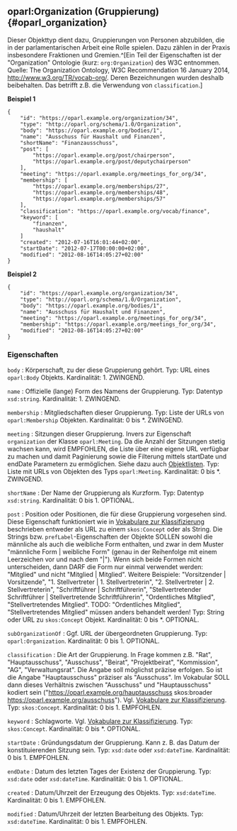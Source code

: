 oparl:Organization (Gruppierung)  {#oparl_organization}
--------------------------------

Dieser Objekttyp dient dazu, Gruppierungen von Personen abzubilden,
die in der parlamentarischen Arbeit eine Rolle spielen. Dazu zählen
in der Praxis insbesondere Fraktionen und Gremien.^[Ein Teil der 
Eigenschaften ist der "Organization" Ontologie (kurz: `org:Organization`)
des W3C entnommen. Quelle: The Organization Ontology, W3C Recommendation
16 January 2014, <http://www.w3.org/TR/vocab-org/>. Deren Bezeichnungen
wurden deshalb beibehalten. Das betrifft z.B. die Verwendung von
`classification`.]

**Beispiel 1**

~~~~~  {#organization_ex1 .json}
{
    "id": "https://oparl.example.org/organization/34",
    "type": "http://oparl.org/schema/1.0/Organization",
    "body": "https://oparl.example.org/bodies/1",
    "name": "Ausschuss für Haushalt und Finanzen",
    "shortName": "Finanzausschuss",
    "post": [
        "https://oparl.example.org/post/chairperson",
        "https://oparl.example.org/post/deputychairperson"
    ],
    "meeting": "https://oparl.example.org/meetings_for_org/34",
    "membership": [
        "https://oparl.example.org/memberships/27",
        "https://oparl.example.org/memberships/48",
        "https://oparl.example.org/memberships/57"
    ],
    "classification": "https://oparl.example.org/vocab/finance",
    "keyword": [
        "finanzen",
        "haushalt"
    ]
    "created": "2012-07-16T16:01:44+02:00",
    "startDate": "2012-07-17T00:00:00+02:00",
    "modified": "2012-08-16T14:05:27+02:00"
}
~~~~~

**Beispiel 2**

~~~~~  {#organization_ex1 .json}
{
    "id": "https://oparl.example.org/organization/34",
    "type": "http://oparl.org/schema/1.0/Organization",
    "body": "https://oparl.example.org/bodies/1",
    "name": "Ausschuss für Haushalt und Finanzen",
    "meeting": "https://oparl.example.org/meetings_for_org/34",
    "membership": "https://oparl.example.org/meetings_for_org/34",
    "modified": "2012-08-16T14:05:27+02:00"
}
~~~~~

### Eigenschaften ###

`body`
:   Körperschaft, zu der diese Gruppierung gehört.
    Typ: URL eines `oparl:Body` Objekts.
    Kardinalität: 1.
    ZWINGEND.

`name`
:   Offizielle (lange) Form des Namens der Gruppierung.
    Typ: Datentyp `xsd:string`.
    Kardinalität: 1.
    ZWINGEND.

`membership`
:   Mitgliedschaften dieser Gruppierung.
    Typ: Liste der URLs von `oparl:Membership` Objekten.
    Kardinalität: 0 bis *.
    ZWINGEND.

`meeting`
:   Sitzungen dieser Gruppierung. Invers zur
    Eigenschaft `organization` der Klasse `oparl:Meeting`. Da die Anzahl der
    Sitzungen stetig wachsen kann, wird EMPFOHLEN, die Liste über
    eine eigene URL verfügbar zu machen und damit Paginierung sowie die Filterung
    mittels startDate und endDate Parametern zu ermöglichen. Siehe dazu auch [Objektlisten](#objektlisten).
    Typ: Liste mit URLs von Objekten des Typs `oparl:Meeting`.
    Kardinalität: 0 bis *.
    ZWINGEND.

`shortName`
:   Der Name der Gruppierung als Kurzform.
    Typ: Datentyp `xsd:string`.
    Kardinalität: 0 bis 1.
    OPTIONAL.

`post`
:   Position oder Positionen, die für diese Gruppierung vorgesehen sind.
    Diese Eigenschaft funktioniert wie in 
    [Vokabulare zur Klassifizierung](#vokabulare_klassifizierung) beschrieben entweder
    als URL zu einem `skos:Concept` oder als String.
    Die Strings bzw. `prefLabel`-Eigenschaften der Objekte SOLLEN sowohl die männliche
    als auch die weibliche Form enthalten, und zwar in dem Muster
    "männliche Form | weibliche Form" (genau in der Reihenfolge mit einem 
    Leerzeichen vor und nach dem "|"). Wenn sich beide Formen nicht unterscheiden,
    dann DARF die Form nur einmal verwendet werden: "Mitglied" und nicht "Mitglied | Mitglied".
    Weitere Beispiele: "Vorsitzender | Vorsitzende", "1. Stellvertreter | 1. Stellvertreterin",
    "2. Stellvertreter | 2. Stellvertreterin", "Schriftführer | Schriftführerin",
    "Stellvertretender Schriftführer | Stellvertretende Schriftführerin",
    "Ordentliches Mitglied", "Stellvertretendes Mitglied".
    TODO: "Ordentliches Mitglied", "Stellvertretendes Mitglied" müssen anders behandelt werden!
    Typ: String oder URL zu `skos:Concept` Objekt.
    Kardinalität: 0 bis *.
    OPTIONAL.

`subOrganizationOf`
:   Ggf. URL der übergeordneten Gruppierung.
    Typ: `oparl:Organization`.
    Kardinalität: 0 bis 1.
    OPTIONAL.

`classification`
:   Die Art der Gruppierung. In Frage kommen z.B. "Rat", "Hauptausschuss", "Ausschuss",
    "Beirat", "Projektbeirat", "Kommission", "AG", "Verwaltungsrat". Die Angabe soll
    möglichst präzise erfolgen. So ist die Angabe "Hauptausschuss" präziser als
    "Ausschuss". Im Vokabular SOLL dann dieses Verhältnis zwischen "Ausschuss" und
    "Hauptausschuss" kodiert sein ("https://oparl.example.org/hauptausschuss skos:broader
    https://oparl.example.org/ausschuss"). Vgl. [Vokabulare zur Klassifizierung](#vokabulare_klassifizierung).
    Typ: `skos:Concept`.
    Kardinalität: 0 bis 1.
    EMPFOHLEN.
    
`keyword`
:   Schlagworte. Vgl. [Vokabulare zur Klassifizierung](#vokabulare_klassifizierung).
    Typ: `skos:Concept`.
    Kardinalität: 0 bis *.
    OPTIONAL.

`startDate`
:   Gründungsdatum der Gruppierung. Kann z. B. das Datum der konstituierenden
    Sitzung sein.
    Typ: `xsd:date` oder `xsd:dateTime`.
    Kardinalität: 0 bis 1.
    EMPFOHLEN.
    
`endDate`
:   Datum des letzten Tages der Existenz der Gruppierung.
    Typ: `xsd:date` oder `xsd:dateTime`.
    Kardinalität: 0 bis 1.
    OPTIONAL.

`created`
:   Datum/Uhrzeit der Erzeugung des Objekts.
    Typ: `xsd:dateTime`.
    Kardinalität: 0 bis 1.
    EMPFOHLEN.

`modified`
:   Datum/Uhrzeit der letzten Bearbeitung des Objekts.
    Typ: `xsd:dateTime`.
    Kardinalität: 0 bis 1.
    EMPFOHLEN.
